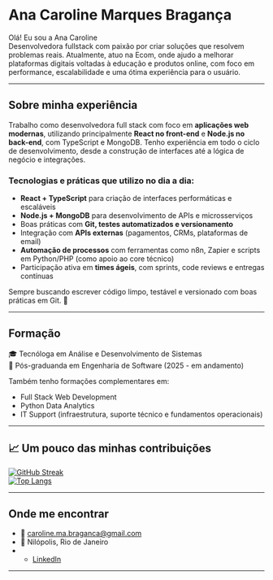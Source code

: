 # Ana Caroline Marques Bragança

Olá! Eu sou a Ana Caroline  
Desenvolvedora fullstack com paixão por criar soluções que resolvem problemas reais. Atualmente, atuo na Ecom, onde ajudo a melhorar plataformas digitais voltadas à educação e produtos online, com foco em performance, escalabilidade e uma ótima experiência para o usuário.

---

## Sobre minha experiência

Trabalho como desenvolvedora full stack com foco em **aplicações web modernas**, utilizando principalmente **React no front-end** e **Node.js no back-end**, com TypeScript e MongoDB. Tenho experiência em todo o ciclo de desenvolvimento, desde a construção de interfaces até a lógica de negócio e integrações.

### Tecnologias e práticas que utilizo no dia a dia:

- **React + TypeScript** para criação de interfaces performáticas e escaláveis
- **Node.js + MongoDB** para desenvolvimento de APIs e microsserviços
- Boas práticas com **Git, testes automatizados e versionamento**
- Integração com **APIs externas** (pagamentos, CRMs, plataformas de email)
- **Automação de processos** com ferramentas como n8n, Zapier e scripts em Python/PHP (como apoio ao core técnico)
- Participação ativa em **times ágeis**, com sprints, code reviews e entregas contínuas

Sempre buscando escrever código limpo, testável e versionado com boas práticas em Git. 🚀

---

## Formação

🎓 Tecnóloga em Análise e Desenvolvimento de Sistemas  
📘 Pós-graduanda em Engenharia de Software (2025 - em andamento)

Também tenho formações complementares em:

- Full Stack Web Development
- Python Data Analytics
- IT Support (infraestrutura, suporte técnico e fundamentos operacionais)

---

## 📈 Um pouco das minhas contribuições

[![GitHub Streak](https://streak-stats.demolab.com?user=anabrag&theme=default)](https://git.io/streak-stats)  
[![Top Langs](https://github-readme-stats.vercel.app/api/top-langs/?username=anabrag&layout=compact)](https://github.com/anabrag)

---

## Onde me encontrar

- 📧 caroline.ma.braganca@gmail.com  
- 📍 Nilópolis, Rio de Janeiro  
- - [LinkedIn](https://www.linkedin.com/in/ana-caroline-18706b284/)

---
